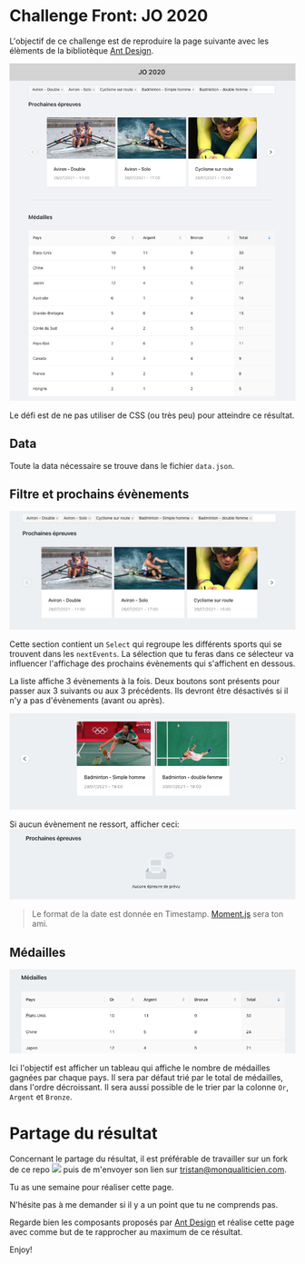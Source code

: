# Challenge Front: JO 2020

L'objectif de ce challenge est de reproduire la page suivante avec les élèments de la bibliotèque [Ant Design](https://ant.design/components/overview/).

![](./pictures/JOPage.png)

Le défi est de ne pas utiliser de CSS (ou très peu) pour atteindre ce résultat. 

## Data

Toute la data nécessaire se trouve dans le fichier `data.json`.

## Filtre et prochains évènements

![](./pictures/NextEvent.png)

Cette section contient un `Select` qui regroupe les différents sports qui se trouvent dans les `nextEvents`.
La sélection que tu feras dans ce sélecteur va influencer l'affichage des prochains évènements qui s'affichent en dessous. 

La liste affiche 3 évènements à la fois. Deux boutons sont présents pour passer aux 3 suivants ou aux 3 précédents.
Ils devront être désactivés si il n'y a pas d'évènements (avant ou après).

![](./pictures/NextEvent2.png)

Si aucun évènement ne ressort, afficher ceci:
![](./pictures/empty.png)

> Le format de la date est donnée en Timestamp. [Moment.js](https://momentjs.com) sera ton ami.

## Médailles

![](./pictures/Table.png)

Ici l'objectif est afficher un tableau qui affiche le nombre de médailles gagnées par chaque pays. Il sera par défaut trié par le total de médailles, dans l'ordre décroissant. Il sera aussi possible de le trier par la colonne `Or`, `Argent` et `Bronze`.

# Partage du résultat

Concernant le partage du résultat, il est préférable de travailler sur un fork de ce repo ![](https://www.google.com/url?sa=i&url=https%3A%2F%2Fguides.github.com%2Factivities%2Fforking%2F&psig=AOvVaw0EDXlLZz2uTUSl8P55PFXs&ust=1627630366412000&source=images&cd=vfe&ved=0CAsQjRxqFwoTCKjY-PLhh_ICFQAAAAAdAAAAABAD) puis de m'envoyer son lien sur tristan@monqualiticien.com.

Tu as une semaine pour réaliser cette page. 

N'hésite pas à me demander si il y a un point que tu ne comprends pas. 

Regarde bien les composants proposés par [Ant Design](https://ant.design/components/overview/) et réalise cette page avec comme but de te rapprocher au maximum de ce résultat. 

Enjoy!




